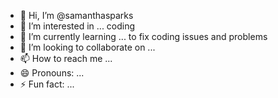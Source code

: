 - 👋 Hi, I’m @samanthasparks
- 👀 I’m interested in ... coding
- 🌱 I’m currently learning ... to fix coding issues and problems
- 💞️ I’m looking to collaborate on ...
- 📫 How to reach me ...
- 😄 Pronouns: ...
- ⚡ Fun fact: ...

<!---
samanthasparks/samanthasparks is a ✨ special ✨ repository because its `README.md` (this file) appears on your GitHub profile.
You can click the Preview link to take a look at your changes.
--->
